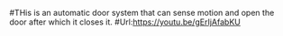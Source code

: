 #THis is an automatic door system that can sense motion and open the door after which it closes it.
 #Url:https://youtu.be/gErIjAfabKU